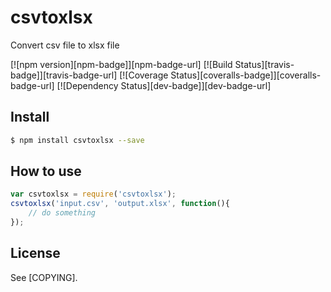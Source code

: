# csvtoxlsx

Convert csv file to xlsx file

[![npm version][npm-badge]][npm-badge-url]
[![Build Status][travis-badge]][travis-badge-url]
[![Coverage Status][coveralls-badge]][coveralls-badge-url]
[![Dependency Status][dev-badge]][dev-badge-url]

## Install

```bash
$ npm install csvtoxlsx --save
```

## How to use

```javascript
var csvtoxlsx = require('csvtoxlsx');
csvtoxlsx('input.csv', 'output.xlsx', function(){
	// do something
});
```

## License

See [COPYING].